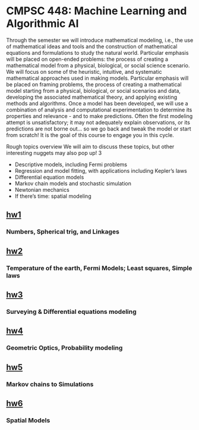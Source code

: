 # CMPSC 448: Machine Learning and Algorithmic AI


Through the semester we will introduce mathematical modeling, i.e., the use of mathematical ideas and tools and the construction of mathematical equations and formulations to study the natural world. Particular emphasis will be placed on open-ended problems: the process of creating a mathematical model from a physical, biological, or social science scenario. We will focus on some of the heuristic, intuitive, and systematic mathematical approaches used in making models. Particular emphasis will be placed on framing problems, the process of creating a mathematical model starting from a physical, biological, or social scenarios and data, developing the associated mathematical theory, and applying existing methods and algorithms. Once a model has been developed, we will use a combination of analysis and computational experimentation to determine its properties and relevance - and to make predictions. Often the first modeling attempt is unsatisfactory; it may not adequately explain observations, or its predictions are not borne out... so we go back and tweak the model or start from scratch! It is the goal of this course to engage you in this cycle.


Rough topics overview
We will aim to discuss these topics, but other interesting nuggets may also pop up!
3
- Descriptive models, including Fermi problems
- Regression and model fitting, with applications including Kepler’s laws
- Differential equation models
- Markov chain models and stochastic simulation
- Newtonian mechanics
- If there’s time: spatial modeling


## [hw1](hw1)
### Numbers, Spherical trig, and Linkages


## [hw2](hw2)
### Temperature of the earth, Fermi Models; Least squares, Simple laws


## [hw3](hw3)
### Surveying & Differential equations modeling


## [hw4](hw4)
### Geometric Optics, Probability modeling


## [hw5](hw5)
### Markov chains to Simulations


## [hw6](hw6)
### Spatial Models


